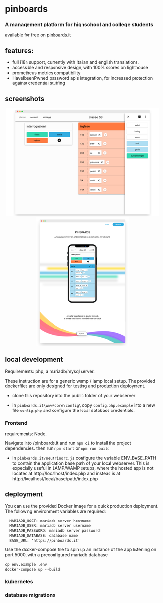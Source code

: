 # pinboards
### A management platform for highschool and college students 

available for free on [pinboards.it](https://pinboards.it)

## features:


- full i18n support, currently with Italian and english translations.
- accessible and responsive design, with 100% scores on lighthouse
- prometheus metrics compatibility
- HaveIbeenPwned password apis integration, for increased protection against credential stuffing

## screenshots
<p align="center">
<img src="./pinboards.it/src/pages/index/assets/screen_m1.png" width="500px" height="auto" />
<img src="./pinboards.it/src/pages/index/assets/screen_m2.png" width="300px" height="auto" />
</p>

## local development

Requirements: php, a mariadb/mysql server. 

These instruction are for a generic wamp / lamp local setup. The provided dockerfiles are only designed for
testing and production deployment.

- clone this repository into the public folder of your webserver

- in  `pinboards.it\www\core\config\` copy `config.php.example` into a new file `config.php` and configure
  the local database credentials.

### Frontend

requirements: Node.

Navigate into /pinboards.it and run `npm ci` to install the project dependencies. then run `npm start` or `npm run build`


  
- in `pinboards.it/neutrinorc.js` configure the variable ENV_BASE_PATH to contain the application base path of your local webserver.
  This is expecially useful in LAMP/WAMP setups, where the hosted app is not located at http://localhost/index.php and instead is at
  http://localhost/local/base/path/index.php

## deployment

You can use the provided Docker image for a quick production deployment.
The following environment variables are required:

      MARIADB_HOST: mariadb server hostname
      MARIADB_USER: mariadb server username
      MARIADB_PASSWORD: mariadb server password
      MARIADB_DATABASE: database name
      BASE_URL: 'https://pinboards.it'

Use the docker-compose file to spin up an instance of the app listening on port 5000, with a preconfigured mariadb database

    cp env.example .env
    docker-compose up --build

### kubernetes

### database migrations
